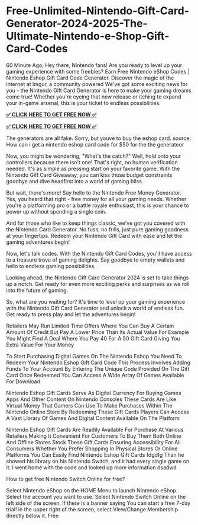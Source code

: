 # Free-Unlimited-Nintendo-Gift-Card-Generator-2024-2025-The-Ultimate-Nintendo-e-Shop-Gift-Card-Codes

60 Minute Ago, Hey there, Nintendo fans! Are you ready to level up your gaming experience with some freebies? Earn Free Nintendo eShop Codes | Nintendo Eshop Gift Card Code Generator. Discover the magic of the internet at Imgur, a community powered  We've got some exciting news for you - the Nintendo Gift Card Generator is here to make your gaming dreams come true! Whether you're eyeing that new release or itching to expand your in-game arsenal, this is your ticket to endless possibilities.

**[✅ CLICK HERE TO GET FREE NOW ✅](https://cutt.ly/HeKsyRvm)**

**[✅ CLICK HERE TO GET FREE NOW ✅](https://cutt.ly/HeKsyRvm)**

The generators are all fake. Sorry, but youve to buy the eshop card. source: How can i get a nintendo eshop card code for $50 for the the generateor

Now, you might be wondering, "What's the catch?" Well, hold onto your controllers because there isn't one! That's right, no human verification needed. It's as simple as pressing start on your favorite game. With the Nintendo Gift Card Giveaway, you can kiss those budget constraints goodbye and dive headfirst into a world of gaming bliss.

But wait, there's more! Say hello to the Nintendo Free Money Generator. Yes, you heard that right - free money for all your gaming needs. Whether you're a platforming pro or a battle royale enthusiast, this is your chance to power up without spending a single coin.

And for those who like to keep things classic, we've got you covered with the Nintendo Card Generator. No fuss, no frills, just pure gaming goodness at your fingertips. Redeem your Nintendo Gift Card with ease and let the gaming adventures begin!

Now, let's talk codes. With the Nintendo Gift Card Codes, you'll have access to a treasure trove of gaming delights. Say goodbye to empty wallets and hello to endless gaming possibilities.

Looking ahead, the Nintendo Gift Card Generator 2024 is set to take things up a notch. Get ready for even more exciting perks and surprises as we roll into the future of gaming.

So, what are you waiting for? It's time to level up your gaming experience with the Nintendo Gift Card Generator and unlock a world of endless fun. Get ready to press play and let the adventures begin!

Retailers May Run Limited Time Offers Where You Can Buy A Certain Amount Of Credit But Pay A Lower Price Than Its Actual Value For Example You Might Find A Deal Where You Pay 40 For A 50 Gift Card Giving You Extra Value For Your Money



To Start Purchasing Digital Games On The Nintendo Eshop You Need To Redeem Your Nintendo Eshop Gift Card Code This Process Involves Adding Funds To Your Account By Entering The Unique Code Provided On The Gift Card Once Redeemed You Can Access A Wide Array Of Games Available For Download



Nintendo Eshop Gift Cards Serve As Digital Currency For Buying Games Apps And Other Content On Nintendo Consoles These Cards Are Like Virtual Money That Gamers Can Use To Make Purchases Within The Nintendo Online Store By Redeeming These Gift Cards Players Can Access A Vast Library Of Games And Digital Content Available On The Platform

Nintendo Eshop Gift Cards Are Readily Available For Purchase At Various Retailers Making It Convenient For Customers To Buy Them Both Online And Offline Stores Stock These Gift Cards Ensuring Accessibility For All Consumers Whether You Prefer Shopping In Physical Stores Or Online Platforms You Can Easily Find Nintendo Eshop Gift Cards fdgdfg Than he showed his library on his Nintendo Switch, and it had every single game on it. I went home with the code and looked up more information dsadwd



How to get free Nintendo Switch Online for free?


Select Nintendo eShop on the HOME Menu to launch Nintendo eShop. Select the account you want to use. Select Nintendo Switch Online on the left side of the screen. If there is a banner saying You can start a free 7-day trial! in the upper right of the screen, select View/Change Membership directly below it. Free
